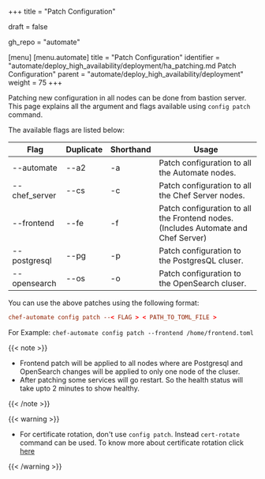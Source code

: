 +++
title = "Patch Configuration"

draft = false

gh_repo = "automate"

[menu]
  [menu.automate]
    title = "Patch Configuration"
    identifier = "automate/deploy_high_availability/deployment/ha_patching.md Patch Configuration"
    parent = "automate/deploy_high_availability/deployment"
    weight = 75
+++

Patching new configuration in all nodes can be done from bastion server. This page explains all the argument and flags available using `config patch` command.

The available flags are listed below:

| Flag          | Duplicate | Shorthand | Usage                                                                              |
| ------------- | --------- | --------- | ---------------------------------------------------------------------------------- |
| --automate    | --a2      | -a        | Patch configuration to all the Automate nodes.                                     |
| --chef_server | --cs      | -c        | Patch configuration to all the Chef Server nodes.                                  |
| --frontend    | --fe      | -f        | Patch configuration to all the Frontend nodes. (Includes Automate and Chef Server) |
| --postgresql  | --pg      | -p        | Patch configuration to the PostgresQL cluser.                                      |
| --opensearch  | --os      | -o        | Patch configuration to the OpenSearch cluser.                                      |

You can use the above patches using the following format:

```toml
chef-automate config patch --< FLAG > < PATH_TO_TOML_FILE >
```

For Example: `chef-automate config patch --frontend /home/frontend.toml`

{{< note >}}

-   Frontend patch will be applied to all nodes where are Postgresql and OpenSearch changes will be applied to only one node
    of the cluser.
-   After patching some services will go restart. So the health status will take upto 2 minutes to show healthy.

{{< /note >}}

{{< warning >}}

-   For certificate rotation, don't use `config patch`. Instead `cert-rotate` command can be used. To know more about certificate rotation click [here](/automate/ha_cert_rotaion)

{{< /warning >}}
